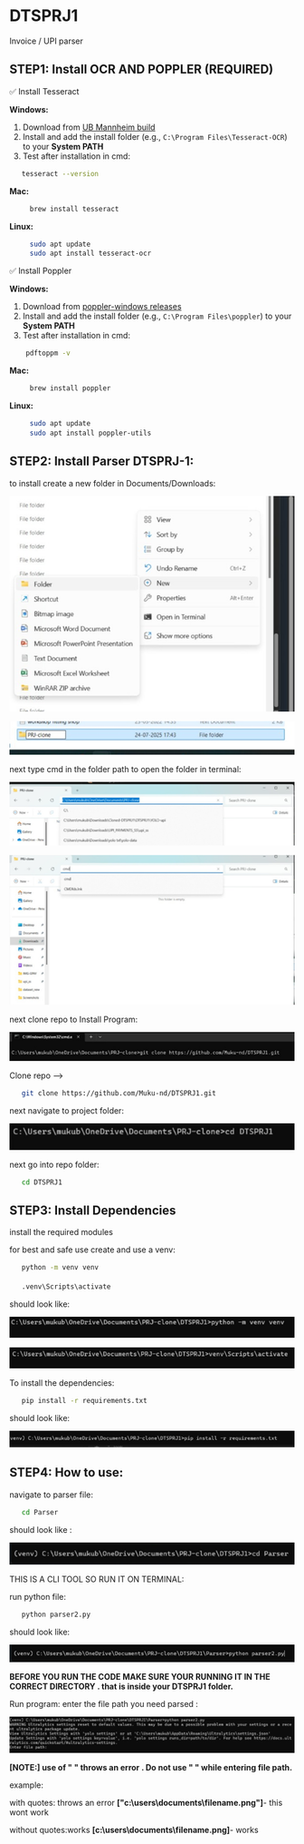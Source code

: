# DTSPRJ1
Invoice / UPI parser



## STEP1: Install OCR AND POPPLER (REQUIRED) 
  ✅ Install Tesseract

   **Windows:**
   1. Download from [UB Mannheim build](https://github.com/UB-Mannheim/tesseract/wiki)
   2. Install and add the install folder (e.g., `C:\Program Files\Tesseract-OCR`) to your **System PATH**
   3. Test after installation in cmd:
      
   ```bash
      tesseract --version
   ```
      
   **Mac:**
   
  ```bash
       brew install tesseract
  ```

   **Linux:**

  ```bash
       sudo apt update
       sudo apt install tesseract-ocr
  ```
    
   ✅ Install  Poppler

   **Windows:**
   1. Download from [poppler-windows releases](https://github.com/oschwartz10612/poppler-windows/releases/)
   2. Install and add the install folder (e.g., `C:\Program Files\poppler`) to your **System PATH**
   3. Test after installation in cmd:
      
  ```bash
      pdftoppm -v
  ```
      
   **Mac:**
   
  ```bash
       brew install poppler
  ```

   **Linux:**

  ```bash
       sudo apt update
       sudo apt install poppler-utils
  ```




   
## STEP2: Install Parser DTSPRJ-1:

   to install create a new folder in Documents/Downloads:
   
   ![new folder screenshot](readme-assets/new-folder.jpeg)
   
   ![new folder screenshot2](readme-assets/new-folder-2.jpeg)


   next type cmd in the folder path to open the folder in terminal:
   
   ![cmd_screenshot](readme-assets/cmd_in_folder.jpeg)
   
   ![cmd_screenshot2](readme-assets/cmd_in_folder-2.jpeg)


   next clone repo to Install Program:
   
   ![cmd_clone](readme-assets/clone_repo.png)


   Clone repo -->
   ```bash
      git clone https://github.com/Muku-nd/DTSPRJ1.git
   ```

   next navigate to project folder:
   
   ![cmd_navigate](readme-assets/cmd_navigate.jpeg)

   next go into repo folder:
   ```bash
      cd DTSPRJ1
   ```




## STEP3: Install Dependencies
   install the required modules

   for best and safe use create and use a venv:

   ```bash
      python -m venv venv

      .venv\Scripts\activate
   ```
   should look like:
   
   ![venv](readme-assets/venv_create.jpeg)

   ![venv2](readme-assets/venv_activate.jpeg)

   To install the dependencies:

  ```bash
     pip install -r requirements.txt
  ```
  should look like:
  
  ![pip](readme-assets/pip_install.jpeg)




## STEP4: How to use:

   navigate to parser file:
   ```bash
      cd Parser
   ```
   should look like :
   
   ![Parser](readme-assets/Parser_folder.jpeg)

   
   THIS IS A CLI TOOL SO RUN IT ON TERMINAL: 
   
   run python file:
   ```bash
      python parser2.py
   ```
   should look like:
   
   ![python run](readme-assets/python_run.jpeg)
   
   **BEFORE YOU RUN THE CODE MAKE SURE YOUR RUNNING IT IN THE CORRECT DIRECTORY . that is inside your DTSPRJ1 folder.**


   Run program: enter the file path you need parsed :
   
   ![App Screenshot](readme-assets/terminal_enter_file.jpeg)


**[NOTE:] use of " " throws an error . Do not use " " while entering file path.**

example: 

with quotes: throws an error
**["c:\users\documents\filename.png"]**- this wont work

without quotes:works
**[c:\users\documents\filename.png]**- works
